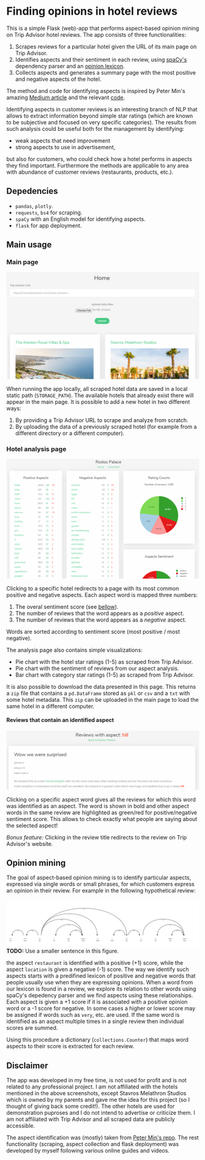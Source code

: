# Finding opinions in hotel reviews

This is a simple Flask (web)-app that performs aspect-based opinion mining on Trip Advisor hotel reviews. The app consists of three functionalities:

1. Scrapes reviews for a particular hotel given the URL of its main page on Trip Advisor.
2. Identifies aspects and their sentiment in each review, using [spaCy's](https://github.com/explosion/spaCy) dependency parser and an [opinion lexicon](https://www.cs.uic.edu/~liub/FBS/sentiment-analysis.html).
3. Collects aspects and generates a summary page with the most positive and negative aspects of the hotel.

The method and code for identifying aspects is inspired by Peter Min's amazing [Medium article](https://medium.com/@pmin91/aspect-based-opinion-mining-nlp-with-python-a53eb4752800) and the relevant [code](https://github.com/pmin91/DS_projects). 

Identifying aspects in customer reviews is an interesting branch of NLP that allows to extract information beyond simple star ratings (which are known to be subjective and focused on very specific categories). The results from such analysis could be useful both for the management by identifying:
  * weak aspects that need improvement
  * strong aspects to use in advertisement,
  
but also for customers, who could check how a hotel performs in aspects they find important. Furthermore the methods are applicable to any area with abundance of customer reviews (restaurants, products, etc.).

## Depedencies

 * `pandas`, `plotly`.
 * `requests`, `bs4` for scraping.
 * `spaCy` with an English model for identifying aspects.
 * `flask` for app deployment.
 
## Main usage

### Main page

![mainpage](https://github.com/stavros11/Review-Aspects-App/blob/e88a3de4069d5e013cc524a259c9ad981ebd2b42/screenshots/homepage.png?raw=true)

When running the app locally, all scraped hotel data are saved in a local static path (`STORAGE_PATH`). The available hotels that already exist there will appear in the main page. It is possible to add a new hotel in two different ways:
 
 1. By providing a Trip Advisor URL to scrape and analyze from scratch.
 2. By uploading the data of a previously scraped hotel (for example from a different directory or a different computer).
 
### Hotel analysis page

![analysispage](https://github.com/stavros11/Review-Aspects-App/blob/45002dc995708404eef5726cf9b92d0bc29b7116/screenshots/analysispage.png?raw=true)

Clicking to a specific hotel redirects to a page with its most common positive and negative aspects. Each aspect word is mapped three numbers:
  1. The overal sentiment score (see [bellow](#opinion-mining)).
  2. The number of reviews that the word appears as a *positive* aspect.
  3. The number of reviews that the word appears as a *negative* aspect.
  
Words are sorted according to sentiment score (most positive / most negative).

The analysis page also contains simple visualizations:
  * Pie chart with the hotel star ratings (1-5) as scraped from Trip Advisor.
  * Pie chart with the sentiment of reviews from our aspect analysis.
  * Bar chart with category star ratings (1-5) as scraped from Trip Advisor.
  
It is also possible to download the data presented in this page. This returns a `zip` file that contains a `pd.DataFrame` stored as `pkl` or `csv` and a `txt` with some hotel metadata. This `zip` can be uploaded in the main page to load the same hotel in a different computer.
  
#### Reviews that contain an identified aspect

![reviewpage](https://github.com/stavros11/Review-Aspects-App/blob/45002dc995708404eef5726cf9b92d0bc29b7116/screenshots/reviewpage.png?raw=true)

Clicking on a specific aspect word gives all the reviews for which this word was identified as an aspect. The word is shown in bold and other aspect words in the same review are highlighted as green/red for positive/negative sentiment score. This allows to check exactly what people are saying about the selected aspect!

*Bonus feature:* Clicking in the review title redirects to the review on Trip Advisor's website.

## Opinion mining

The goal of aspect-based opinion mining is to identify particular aspects, expressed via single words or small phrases, for which customers express an opinion in their review. For example in the following hypothetical review:

![spacyparser](https://github.com/stavros11/Review-Aspects-App/blob/fix_readme/screenshots/spacyparser.png?raw=true)
**TODO:** Use a smaller sentence in this figure.

the aspect `restaurant` is identified with a positive (+1) score, while the aspect `location` is given a negative (-1) score. The way we identify such aspects starts with a predifined lexicon of positive and negative words that people usually use when they are expressing opinions. When a word from our lexicon is found in a review, we explore its relation to other words using spaCy's depedency parser and we find aspects using these relationships. Each aspect is given a +1 score if it is associated with a positive opinion word or a -1 score for negative. In some cases a higher or lower score may be assigned if words such as `very`, etc. are used. If the same word is identified as an aspect multiple times in a single review then individual scores are summed. 

Using this procedure a dictionary (`collections.Counter`) that maps word aspects to their score is extracted for each review.

## Disclaimer

The app was developed in my free time, is not used for profit and is not related to any professional project. I am not affiliated with the hotels mentioned in the above screenshots, except Stavros Melathron Studios which is owned by my parents and gave me the idea for this project (so I thought of giving back some credit!). The other hotels are used for demonstration puproses and I do not intend to advertise or criticize them. I am not affiliated with Trip Advisor and all scraped data are publicly accessible.

The aspect identification was (mostly) taken from [Peter Min's repo](https://github.com/pmin91/DS_projects). The rest functionality (scraping, aspect collection and flask deployment) was developed by myself following various online guides and videos.
